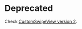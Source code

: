 # Deprecated
Check [CustomSwipeView version 2](https://github.com/bleszerd/AndroidCustomSwipeView).
